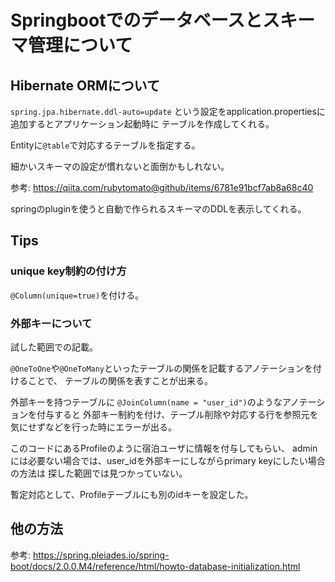 # Springbootでのデータベースとスキーマ管理について
## Hibernate ORMについて
`spring.jpa.hibernate.ddl-auto=update`
という設定をapplication.propertiesに追加するとアプリケーション起動時に
テーブルを作成してくれる。

Entityに`@table`で対応するテーブルを指定する。

細かいスキーマの設定が慣れないと面倒かもしれない。

参考: https://qiita.com/rubytomato@github/items/6781e91bcf7ab8a68c40

springのpluginを使うと自動で作られるスキーマのDDLを表示してくれる。

## Tips
### unique key制約の付け方
`@Column(unique=true)`を付ける。

### 外部キーについて
試した範囲での記載。

`@OneToOne`や`@OneToMany`といったテーブルの関係を記載するアノテーションを付けることで、
テーブルの関係を表すことが出来る。

外部キーを持つテーブルに
`@JoinColumn(name = "user_id")`のようなアノテーションを付与すると
外部キー制約を付け、テーブル削除や対応する行を参照元を気にせずなどを行った時にエラーが出る。

このコードにあるProfileのように宿泊ユーザに情報を付与してもらい、
adminには必要ない場合では、user_idを外部キーにしながらprimary keyにしたい場合の方法は
探した範囲では見つかっていない。

暫定対応として、Profileテーブルにも別のidキーを設定した。

## 他の方法
参考: https://spring.pleiades.io/spring-boot/docs/2.0.0.M4/reference/html/howto-database-initialization.html